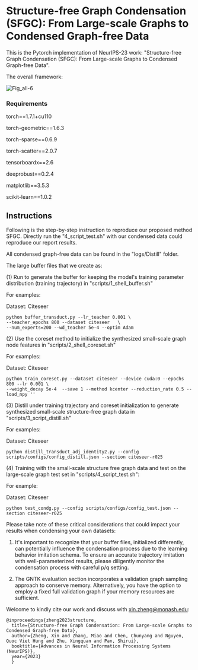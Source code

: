 # Structure-free Graph Condensation (SFGC): From Large-scale Graphs to Condensed Graph-free Data

This is the Pytorch implementation of NeurIPS-23 work: "Structure-free Graph Condensation (SFGC): From Large-scale Graphs to Condensed Graph-free Data".

The overall framework: 

![Fig_all-6](https://github.com/Amanda-Zheng/SFGC/assets/61812981/156af96a-4709-4f60-9d31-a9d1e1bfbbb0)


### Requirements

torch==1.7.1+cu110

torch-geometric==1.6.3

torch-sparse==0.6.9

torch-scatter==2.0.7

tensorboardx==2.6

deeprobust==0.2.4

matplotlib==3.5.3

scikit-learn==1.0.2


## Instructions

Following is the step-by-step instruction to reproduce our proposed method SFGC. 
Directly run the "4_script_test.sh" with our condensed data could reproduce our report results.

All condensed graph-free data can be found in the "logs/Distill" folder.

The large buffer files that we create as:

(1) Run to generate the buffer for keeping the model's training parameter distribution (training trajectory) in "scripts/1_shell_buffer.sh"

For examples:

Dataset: Citeseer

```
python buffer_transduct.py --lr_teacher 0.001 \
--teacher_epochs 800 --dataset citeseer   \
--num_experts=200 --wd_teacher 5e-4 --optim Adam 
```

(2) Use the coreset method to initialize the synthesized small-scale graph node features in "scripts/2_shell_coreset.sh"

For examples:

Dataset: Citeseer

```
python train_coreset.py --dataset citeseer --device cuda:0 --epochs 800 --lr 0.001 \
--weight_decay 5e-4  --save 1 --method kcenter --reduction_rate 0.5 --load_npy ''
```

(3) Distill under training trajectory and coreset initialization to generate synthesized small-scale structure-free graph data in "scripts/3_script_distill.sh"

For examples:

Dataset: Citeseer

```
python distill_transduct_adj_identity2.py --config scripts/configs/config_distill.json --section citeseer-r025
```

(4) Training with the small-scale structure free graph data and test on the large-scale graph test set in "scripts/4_script_test.sh":

For example:

Dataset: Citeseer

```
python test_condg.py --config scripts/configs/config_test.json --section citeseer-r025
```

Please take note of these critical considerations that could impact your results when condensing your own datasets:

1. It's important to recognize that your buffer files, initialized differently, can potentially influence the condensation process due to the learning behavior imitation schema. To ensure an accurate trajectory imitation with well-parameterized results, please diligently monitor the condensation process with careful p/q setting.

2. The GNTK evaluation section incorporates a validation graph sampling approach to conserve memory. Alternatively, you have the option to employ a fixed full validation graph if your memory resources are sufficient.


Welcome to kindly cite our work and discuss with xin.zheng@monash.edu:
```
@inproceedings{zheng2023structure,
  title={Structure-free Graph Condensation: From Large-scale Graphs to Condensed Graph-free Data},
  author={Zheng, Xin and Zhang, Miao and Chen, Chunyang and Nguyen, Quoc Viet Hung and Zhu, Xingquan and Pan, Shirui},
  booktitle={Advances in Neural Information Processing Systems (NeurIPS)},
  year={2023}
  }
```

